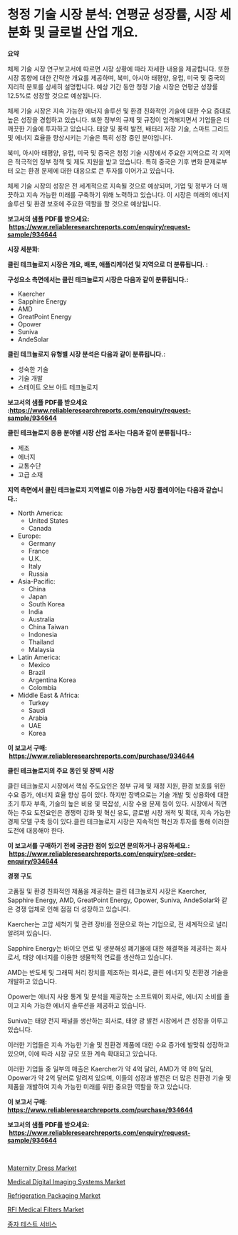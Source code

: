 <p><h1>청정 기술 시장 분석: 연평균 성장률, 시장 세분화 및 글로벌 산업 개요.</h1></p><p><strong>요약</strong></p>
<p><p>체제 기술 시장 연구보고서에 따르면 시장 상황에 따라 자세한 내용을 제공합니다. 또한 시장 동향에 대한 간략한 개요를 제공하며, 북미, 아시아 태평양, 유럽, 미국 및 중국의 지리적 분포를 상세히 설명합니다. 예상 기간 동안 청정 기술 시장은 연평균 성장률 12.5%로 성장할 것으로 예상됩니다.</p><p>체제 기술 시장은 지속 가능한 에너지 솔루션 및 환경 친화적인 기술에 대한 수요 증대로 높은 성장을 경험하고 있습니다. 또한 정부의 규제 및 규정이 엄격해지면서 기업들은 더 깨끗한 기술에 투자하고 있습니다. 태양 및 풍력 발전, 배터리 저장 기술, 스마트 그리드 및 에너지 효율을 향상시키는 기술은 특히 성장 중인 분야입니다.</p><p>북미, 아시아 태평양, 유럽, 미국 및 중국은 청정 기술 시장에서 주요한 지역으로 각 지역은 적극적인 정부 정책 및 제도 지원을 받고 있습니다. 특히 중국은 기후 변화 문제로부터 오는 환경 문제에 대한 대응으로 큰 투자를 이어가고 있습니다.</p><p>체제 기술 시장의 성장은 전 세계적으로 지속될 것으로 예상되며, 기업 및 정부가 더 깨끗하고 지속 가능한 미래를 구축하기 위해 노력하고 있습니다. 이 시장은 미래의 에너지 솔루션 및 환경 보호에 주요한 역할을 할 것으로 예상됩니다.</p></p>
<p><strong>보고서의 샘플 PDF를 받으세요: &nbsp;<a href="https://www.reliableresearchreports.com/enquiry/request-sample/934644">https://www.reliableresearchreports.com/enquiry/request-sample/934644</a></strong></p>
<p><strong>시장 세분화:</strong></p>
<p><strong> 클린 테크놀로지 시장은 개요, 배포, 애플리케이션 및 지역으로 더 분류됩니다. :</strong></p>
<p><strong>구성요소 측면에서는 클린 테크놀로지 시장은 다음과 같이 분류됩니다.:</strong></p>
<p><ul><li>Kaercher</li><li>Sapphire Energy</li><li>AMD</li><li>GreatPoint Energy</li><li>Opower</li><li>Suniva</li><li>AndeSolar</li></ul></p>
<p><strong> 클린 테크놀로지 유형별 시장 분석은 다음과 같이 분류됩니다.:</strong></p>
<p><ul><li>성숙한 기술</li><li>기술 개발</li><li>스테이트 오브 아트 테크놀로지</li></ul></p>
<p><strong>보고서의 샘플 PDF를 받으세요 :<a href="https://www.reliableresearchreports.com/enquiry/request-sample/934644">https://www.reliableresearchreports.com/enquiry/request-sample/934644</a></strong></p>
<p><strong> 클린 테크놀로지 응용 분야별 시장 산업 조사는 다음과 같이 분류됩니다.:</strong></p>
<p><ul><li>제조</li><li>에너지</li><li>교통수단</li><li>고급 소재</li></ul></p>
<p><strong>지역 측면에서 클린 테크놀로지 지역별로 이용 가능한 시장 플레이어는 다음과 같습니다.:</strong></p>
<p><ul>
    <li>
        North America:
        <ul>
            <li>United States</li>
            <li>Canada</li>
        </ul>
    </li>
    <li>
        Europe:
        <ul>
            <li>Germany</li>
            <li>France</li>
            <li>U.K.</li>
            <li>Italy</li>
            <li>Russia</li>
        </ul>
    </li>
    <li>
        Asia-Pacific:
        <ul>
            <li>China</li>
            <li>Japan</li>
            <li>South Korea</li>
            <li>India</li>
            <li>Australia</li>
            <li>China Taiwan</li>
            <li>Indonesia</li>
            <li>Thailand</li>
            <li>Malaysia</li>
        </ul>
    </li>
    <li>
        Latin America:
        <ul>
            <li>Mexico</li>
            <li>Brazil</li>
            <li>Argentina Korea</li>
            <li>Colombia</li>
        </ul>
    </li>
    <li>
        Middle East & Africa:
        <ul>
            <li>Turkey</li>
            <li>Saudi</li>
            <li>Arabia</li>
            <li>UAE</li>
            <li>Korea</li>
        </ul>
    </li>
    </ul></p>
<p><strong>이 보고서 구매: &nbsp;<a href="https://www.reliableresearchreports.com/purchase/934644">https://www.reliableresearchreports.com/purchase/934644</a></strong></p>
<p><strong>클린 테크놀로지의 주요 동인 및 장벽 시장</strong></p>
<p><p>클린 테크놀로지 시장에서 핵심 주도요인은 정부 규제 및 재정 지원, 환경 보호를 위한 수요 증가, 에너지 효율 향상 등이 있다. 하지만 장벽으로는 기술 개발 및 상용화에 대한 초기 투자 부족, 기술의 높은 비용 및 복잡성, 시장 수용 문제 등이 있다. 시장에서 직면하는 주요 도전요인은 경쟁력 강화 및 혁신 유도, 글로벌 시장 개척 및 확대, 지속 가능한 경제 모델 구축 등이 있다.클린 테크놀로지 시장은 지속적인 혁신과 투자를 통해 이러한 도전에 대응해야 한다.</p></p>
<p><strong>이 보고서를 구매하기 전에 궁금한 점이 있으면 문의하거나 공유하세요.: &nbsp;<a href="https://www.reliableresearchreports.com/enquiry/pre-order-enquiry/934644">https://www.reliableresearchreports.com/enquiry/pre-order-enquiry/934644</a></strong></p>
<p><strong>경쟁 구도</strong></p>
<p><p>고품질 및 환경 친화적인 제품을 제공하는 클린 테크놀로지 시장은 Kaercher, Sapphire Energy, AMD, GreatPoint Energy, Opower, Suniva, AndeSolar와 같은 경쟁 업체로 인해 점점 더 성장하고 있습니다.</p><p>Kaercher는 고압 세척기 및 관련 장비를 전문으로 하는 기업으로, 전 세계적으로 널리 알려져 있습니다. </p><p>Sapphire Energy는 바이오 연료 및 생분해성 폐기물에 대한 해결책을 제공하는 회사로서, 태양 에너지를 이용한 생물학적 연료를 생산하고 있습니다.</p><p>AMD는 반도체 및 그래픽 처리 장치를 제조하는 회사로, 클린 에너지 및 친환경 기술을 개발하고 있습니다.</p><p>Opower는 에너지 사용 통계 및 분석을 제공하는 소프트웨어 회사로, 에너지 소비를 줄이고 지속 가능한 에너지 솔루션을 제공하고 있습니다.</p><p>Suniva는 태양 전지 패널을 생산하는 회사로, 태양 광 발전 시장에서 큰 성장을 이루고 있습니다.</p><p>이러한 기업들은 지속 가능한 기술 및 친환경 제품에 대한 수요 증가에 발맞춰 성장하고 있으며, 이에 따라 시장 규모 또한 계속 확대되고 있습니다.</p><p>이러한 기업들 중 일부의 매출은 Kaercher가 약 4억 달러, AMD가 약 8억 달러, Opower가 약 2억 달러로 알려져 있으며, 이들의 성장과 발전은 더 많은 친환경 기술 및 제품을 개발하여 지속 가능한 미래를 위한 중요한 역할을 하고 있습니다.</p></p>
<p><strong>이 보고서 구매: &nbsp; <a href="https://www.reliableresearchreports.com/purchase/934644">https://www.reliableresearchreports.com/purchase/934644</a></strong></p>
<p><strong>보고서의 샘플 PDF를 받으세요: &nbsp;<a href="https://www.reliableresearchreports.com/enquiry/request-sample/934644">https://www.reliableresearchreports.com/enquiry/request-sample/934644</a></strong><strong></strong></p>
<p>&nbsp;</p>
<p><p><a href="https://view.publitas.com/reportprime-1/global-maternity-dress-market-by-types-applications-and-major-players-with-regional-growth-rate-analysis-and-development-situation-from-2024-to-2031/">Maternity Dress Market</a></p><p><a href="https://github.com/marloy8/Market-Research-Report-List-3/blob/main/medical-digital-imaging-systems-market.md">Medical Digital Imaging Systems Market</a></p><p><a href="https://sulfuric-clavicle-d39.notion.site/Refrigeration-Packaging-Market-Size-Growth-Outlook-from-2024-to-2031-projecting-at-Market-s-Trends-0240bbf96ed341f99e91419b723ce561">Refrigeration Packaging Market</a></p><p><a href="https://issuu.com/reportprime-2/docs/rfi-medical-filters-market-size-2030.pptx">RFI Medical Filters Market</a></p><p><a href="https://github.com/plelbej847484502/Market-Research-Report-List-1/blob/main/6110371184568.md">종자 테스트 서비스</a></p></p>